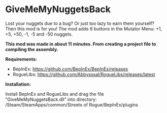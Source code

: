 # GiveMeMyNuggetsBack
Lost your nuggets due to a bug? Or just too lazy to earn them yourself? Then this mod is for you! The mod adds 6 buttons in the Mutator Menu: +1, +5, +50, -1, -5 and -50 nuggets.

**This mod was made in about 11 minutes. From creating a project file to compiling the assembly.**

**Requirements:**

- BepInEx: https://github.com/BepInEx/BepInEx/releases
- RogueLibs: https://github.com/Abbysssal/RogueLibs/releases/latest

**Installation:**

Install BepInEx and RogueLibs and drag the file "GiveMeMyNuggetsBack.dll" into directory:<br/>
/Steam/SteamApps/common/Streets of Rogue/BepInEx/plugins
